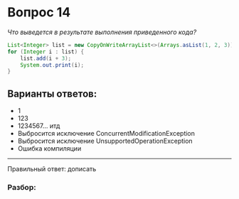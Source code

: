 # Вопрос 14
_Что выведется в результате выполнения приведенного кода?_

```java
List<Integer> list = new CopyOnWriteArrayList<>(Arrays.asList(1, 2, 3));
for (Integer i : list) {
    list.add(i + 3);
    System.out.print(i);
}
```

## Варианты ответов:

- 1
- 123
- 1234567... итд
- Выбросится исключение ConcurrentModificationException
- Выбросится исключение UnsupportedOperationException
- Ошибка компиляции

___

Правильный ответ: дописать

### Разбор: